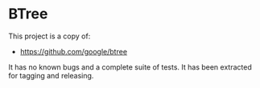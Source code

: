 # BTree

This project is a copy of:

* https://github.com/google/btree

It has no known bugs and a complete suite of tests.  It has been extracted for tagging and releasing.
